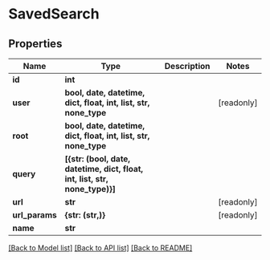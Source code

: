 # SavedSearch


## Properties

Name | Type | Description | Notes
------------ | ------------- | ------------- | -------------
**id** | **int** |  | 
**user** | **bool, date, datetime, dict, float, int, list, str, none_type** |  | [readonly] 
**root** | **bool, date, datetime, dict, float, int, list, str, none_type** |  | 
**query** | **[{str: (bool, date, datetime, dict, float, int, list, str, none_type)}]** |  | 
**url** | **str** |  | [readonly] 
**url_params** | **{str: (str,)}** |  | [readonly] 
**name** | **str** |  | 

[[Back to Model list]](../#documentation-for-models) [[Back to API list]](../#documentation-for-api-endpoints) [[Back to README]](../)


